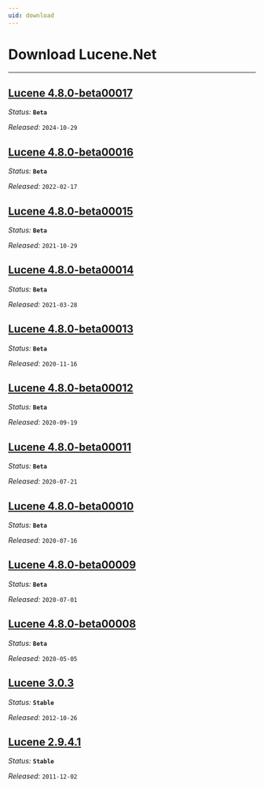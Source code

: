 ```yaml
---
uid: download
---
```


# Download Lucene.Net

---

## [Lucene 4.8.0-beta00017](xref:download/4.8.0-beta00017)

_Status:_ **`Beta`**

_Released:_ `2024-10-29`

## [Lucene 4.8.0-beta00016](xref:download/4.8.0-beta00016)

_Status:_ **`Beta`**

_Released:_ `2022-02-17`

## [Lucene 4.8.0-beta00015](xref:download/4.8.0-beta00015)

_Status:_ **`Beta`**

_Released:_ `2021-10-29`

## [Lucene 4.8.0-beta00014](xref:download/4.8.0-beta00014)

_Status:_ **`Beta`**

_Released:_ `2021-03-28`

## [Lucene 4.8.0-beta00013](xref:download/4.8.0-beta00013)

_Status:_ **`Beta`**

_Released:_ `2020-11-16`

## [Lucene 4.8.0-beta00012](xref:download/4.8.0-beta00012)

_Status:_ **`Beta`**

_Released:_ `2020-09-19`

## [Lucene 4.8.0-beta00011](xref:download/4.8.0-beta00011)

_Status:_ **`Beta`**

_Released:_ `2020-07-21`

## [Lucene 4.8.0-beta00010](xref:download/4.8.0-beta00010)

_Status:_ **`Beta`**

_Released:_ `2020-07-16`

## [Lucene 4.8.0-beta00009](xref:download/4.8.0-beta00009)

_Status:_ **`Beta`**

_Released:_ `2020-07-01`

## [Lucene 4.8.0-beta00008](xref:download/4.8.0-beta00008)

_Status:_ **`Beta`**

_Released:_ `2020-05-05`

## [Lucene 3.0.3](xref:download/3)

_Status:_ **`Stable`**

_Released:_ `2012-10-26`

## [Lucene 2.9.4.1](xref:download/2)

_Status:_ **`Stable`**

_Released:_ `2011-12-02`
